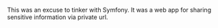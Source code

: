 This was an excuse to tinker with Symfony. It was a web app for sharing sensitive information via private url.
